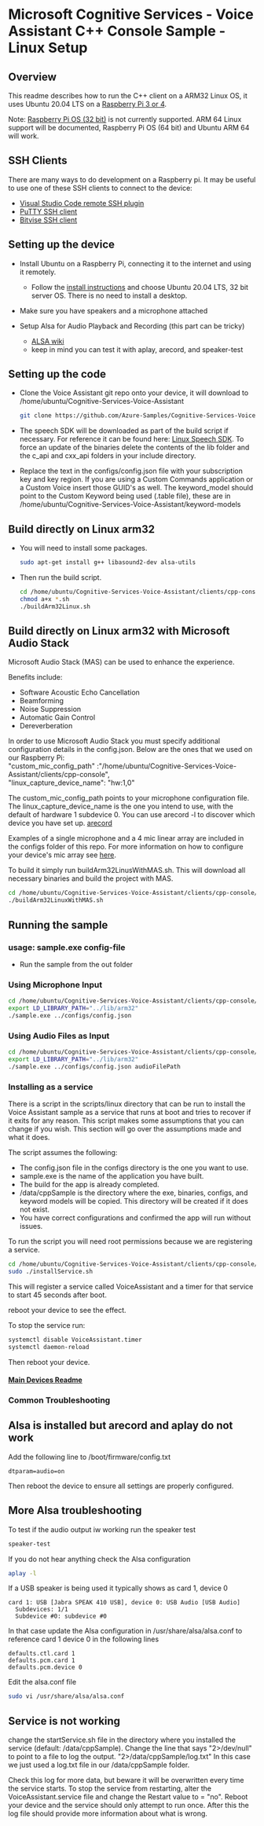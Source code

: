 # Microsoft Cognitive Services - Voice Assistant C++ Console Sample - Linux Setup

## Overview

This readme describes how to run the C++ client on a ARM32 Linux OS, it uses Ubuntu 20.04 LTS on a [Raspberry Pi 3 or 4](https://www.raspberrypi.org/).

Note: [Raspberry Pi OS (32 bit)](https://www.raspberrypi.org/downloads/raspbian/) is not currently supported.
ARM 64 Linux support will be documented, Raspberry Pi OS (64 bit) and Ubuntu ARM 64 will work. 

## SSH Clients

There are many ways to do development on a Raspberry pi. It may be useful to use one of these SSH clients to connect to the device:

* [Visual Studio Code remote SSH plugin](https://code.visualstudio.com/docs/remote/ssh)
* [PuTTY SSH client](https://www.chiark.greenend.org.uk/~sgtatham/putty/latest.html)
* [Bitvise SSH client](https://www.bitvise.com/)

## Setting up the device

* Install Ubuntu on a Raspberry Pi, connecting it to the internet and using it remotely.
  * Follow the [install instructions](https://ubuntu.com/tutorials/how-to-install-ubuntu-on-your-raspberry-pi) and choose Ubuntu 20.04 LTS, 32 bit server OS. There is no need to install a desktop.

* Make sure you have speakers and a microphone attached

* Setup Alsa for Audio Playback and Recording (this part can be tricky)
  * [ALSA wiki](https://wiki.archlinux.org/index.php/Advanced_Linux_Sound_Architecture)
  * keep in mind you can test it with aplay, arecord, and speaker-test

## Setting up the code

* Clone the Voice Assistant git repo onto your device, it will download to /home/ubuntu/Cognitive-Services-Voice-Assistant

  ```sh
  git clone https://github.com/Azure-Samples/Cognitive-Services-Voice-Assistant.git
  ```

* The speech SDK will be downloaded as part of the build script if necessary. For reference it can be found here: [Linux Speech SDK](https://aka.ms/csspeech/linuxbinary). To force an update of the binaries delete the contents of the lib folder and the c_api and cxx_api folders in your include directory.

* Replace the text in the configs/config.json file with your subscription key and key region. If you are using a Custom Commands application or a Custom Voice insert those GUID's as well. The keyword_model should point to the Custom Keyword being used (.table file), these are in /home/ubuntu/Cognitive-Services-Voice-Assistant/keyword-models

## Build directly on Linux arm32

* You will need to install some packages.

  ```sh
  sudo apt-get install g++ libasound2-dev alsa-utils
  ```

* Then run the build script.

  ```sh
  cd /home/ubuntu/Cognitive-Services-Voice-Assistant/clients/cpp-console/scripts/linux
  chmod a+x *.sh
  ./buildArm32Linux.sh
  ```
  
## Build directly on Linux arm32 with Microsoft Audio Stack

Microsoft Audio Stack (MAS) can be used to enhance the experience.

Benefits include:
* Software Acoustic Echo Cancellation
* Beamforming
* Noise Suppression
* Automatic Gain Control
* Dereverberation

In order to use Microsoft Audio Stack you must specify additional configuration details in the config.json. Below are the ones that we used on our Raspberry Pi:</br>
"custom_mic_config_path" :"/home/ubuntu/Cognitive-Services-Voice-Assistant/clients/cpp-console",</br>
"linux_capture_device_name": "hw:1,0"

The custom_mic_config_path points to your microphone configuration file. The linux_capture_device_name is the one you intend to use, with the default of hardware 1 subdevice 0. You can use arecord -l to discover which device you have set up. [arecord](https://linux.die.net/man/1/arecord)

Examples of a single microphone and a 4 mic linear array are included in the configs folder of this repo. For more information on how to configure your device's mic array see [here](https://docs.microsoft.com/en-us/azure/cognitive-services/speech-service/how-to-devices-microphone-array-configuration).

To build it simply run buildArm32LinusWithMAS.sh. This will download all necessary binaries and build the project with MAS.

```sh
cd /home/ubuntu/Cognitive-Services-Voice-Assistant/clients/cpp-console/scripts/linux
./buildArm32LinuxWithMAS.sh
```


## Running the sample

### usage: sample.exe config-file

* Run the sample from the out folder

### Using Microphone Input
```sh
cd /home/ubuntu/Cognitive-Services-Voice-Assistant/clients/cpp-console/out
export LD_LIBRARY_PATH="../lib/arm32"
./sample.exe ../configs/config.json
```

### Using Audio Files as Input
```sh
cd /home/ubuntu/Cognitive-Services-Voice-Assistant/clients/cpp-console/out
export LD_LIBRARY_PATH="../lib/arm32"
./sample.exe ../configs/config.json audioFilePath
```

### Installing as a service

There is a script in the scripts/linux directory that can be run to install the Voice Assistant sample as a service that runs at boot and tries to recover if it exits for any reason. This script makes some assumptions that you can change if you wish. This section will go over the assumptions made and what it does.

The script assumes the following:
* The config.json file in the configs directory is the one you want to use.
* sample.exe is the name of the application you have built.
* The build for the app is already completed.
* /data/cppSample is the directory where the exe, binaries, configs, and keyword models will be copied. This directory will be created if it does not exist.
* You have correct configurations and confirmed the app will run without issues.

To run the script you will need root permissions because we are registering a service.

  ```sh
  cd /home/ubuntu/Cognitive-Services-Voice-Assistant/clients/cpp-console/scripts/linux
  sudo ./installService.sh
  ```

This will register a service called VoiceAssistant and a timer for that service to start 45 seconds after boot.

reboot your device to see the effect.

To stop the service run:

  ```sh
  systemctl disable VoiceAssistant.timer
  systemctl daemon-reload
  ```
  
  Then reboot your device.
  
#### [Main Devices Readme](README.md)

### Common Troubleshooting

## Alsa is installed but arecord and aplay do not work

Add the following line to /boot/firmware/config.txt

    dtparam=audio=on
  
Then reboot the device to ensure all settings are properly configured.

## More Alsa troubleshooting

To test if the audio output iw working run the speaker test

```sh
speaker-test
```

If you do not hear anything check the Alsa configuration

```sh
aplay -l
```

If a USB speaker is being used it typically shows as card 1, device 0

    card 1: USB [Jabra SPEAK 410 USB], device 0: USB Audio [USB Audio]
      Subdevices: 1/1
      Subdevice #0: subdevice #0

In that case update the Alsa configuration in /usr/share/alsa/alsa.conf to reference card 1 device 0 in the following lines

    defaults.ctl.card 1
    defaults.pcm.card 1
    defaults.pcm.device 0

Edit the alsa.conf file

```sh
sudo vi /usr/share/alsa/alsa.conf
```

## Service is not working

change the startService.sh file in the directory where you installed the service (default: /data/cppSample). Change the line that says "2>/dev/null" to point to a file to log the output. "2>/data/cppSample/log.txt" In this case we just used a log.txt file in our /data/cppSample folder.

Check this log for more data, but beware it will be overwritten every time the service starts. To stop the service from restarting, alter the VoiceAssistant.service file and change the Restart value to = "no". Reboot your device and the service should only attempt to run once. After this the log file should provide more information about what is wrong.
